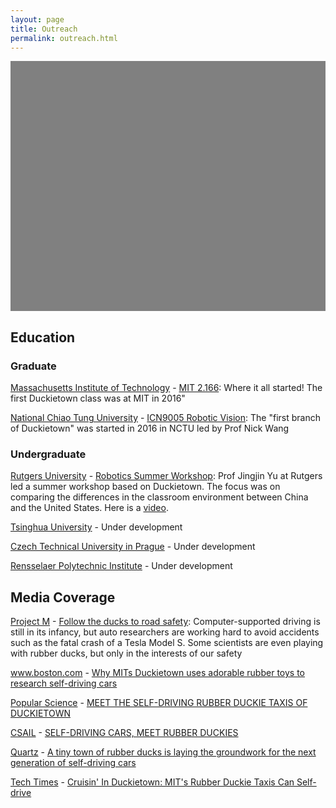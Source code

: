 ```yaml
---
layout: page
title: Outreach
permalink: outreach.html
---
```


<style type="text/css">
        #map {
        width: 100%;
        height: 400px;
        background-color: grey;
      }
</style>



<div id="map"></div>
<script>
function initMap() {
var boston = {lat: 42.3601, lng: -71.0589};
        var map = new google.maps.Map(document.getElementById('map'), {
          zoom: 2,
          center: boston
        });var infoWindow = new google.maps.InfoWindow(), marker, i;var service = new google.maps.places.PlacesService(map);
    // Info Window Content
    var infoWindowContent = []
infoWindowContent.push(['<div class="info_content">'+'<h3>Graduate' + ' Class'+ ': <a href="http://duckietown.mit.edu/">'+ ' MIT 2.166'+'</a>'+' at '+'<a href="http://web.mit.edu">'+'Massachusetts Institute of Technology'+'</a>'+'</h3>'+'<p>Where it all started! The first Duckietown class was at MIT in 2016"</p>'+'</div>']);
infoWindowContent.push(['<div class="info_content">'+'<h3>Graduate' + ' Class'+ ': <a href="http://duckietown.nctu.edu.tw/">'+ ' ICN9005 Robotic Vision'+'</a>'+' at '+'<a href="http://www.nctu.edu.tw/en">'+'National Chiao Tung University'+'</a>'+'</h3>'+'<p>The "first branch of Duckietown" was started in 2016 in NCTU led by Prof Nick Wang</p>'+'</div>']);
infoWindowContent.push(['<div class="info_content">'+'<h3>Undergraduate' + ' Class'+ ': <a href="http://soe.rutgers.edu/story/robotics-workshop-brings-international-students-rutgers">'+ ' Robotics Summer Workshop'+'</a>'+' at '+'<a href="http://www.rutgers.edu/">'+'Rutgers University'+'</a>'+'</h3>'+'<p>Prof Jingjin Yu at Rutgers led a summer workshop based on Duckietown. The focus was on comparing the differences in the classroom environment between China and the United States. Here is a  <a href="https://www.youtube.com/watch?v=I4NudbNBUHI">video</a>.</p>'+'</div>']);
infoWindowContent.push(['<div class="info_content">'+'<h3>Undergraduate' + ' Class'+ ' Under Development'+' at '+'<a href="http://www.tsinghua.edu.cn/publish/newthuen/">'+'Tsinghua University'+'</a>'+'</h3>'+'</div>']);
infoWindowContent.push(['<div class="info_content">'+'<h3>Undergraduate' + ' Class'+ ' Under Development'+' at '+'<a href="https://www.cvut.cz/en">'+'Czech Technical University in Prague'+'</a>'+'</h3>'+'</div>']);
infoWindowContent.push(['<div class="info_content">'+'<h3>Undergraduate' + ' Class'+ ' Under Development'+' at '+'<a href="https://rpi.edu/">'+'Rensselaer Polytechnic Institute'+'</a>'+'</h3>'+'</div>']);
infoWindowContent.push(['<div class="info_content">'+'<h3>High School' + ' Class'+ ': <a href="http://www.perlatecnica.it/">'+ ' Perlatecnica'+'</a>'+' at '+'<a href="http://www.isismarcianise.gov.it/">'+'I.S.I.S Marcianise'+'</a>'+'</h3>'+'<p>Class  led by Mr. Mauro D&apos;Angelo. The code for the high school class is available at <a href="https://github.com/duckietown/duckietown-hs">Duckietown HS Github page</a>.</p>'+'</div>']);
infoWindowContent.push(['<div class="info_content">'+'<h3>High School' + ' Class'+ ': <a href="http://www.perlatecnica.it/">'+ ' Perlatecnica'+'</a>'+' at '+'<a href="http://www.liceogandhi.gov.it/">'+'Liceo scientifico Gandhi Casoria'+'</a>'+'</h3>'+'<p>Class  led by Mr. Mauro D&apos;Angelo. The code for the high school class is available at <a href="https://github.com/duckietown/duckietown-hs">Duckietown HS Github page</a>.</p>'+'</div>']);
infoWindowContent.push(['<div class="info_content">'+'<h3>Elementary School' + ' Class'+ ' Bruce Schwartz&apos;s 5th grade class are building their own robots based on the Duckiebot design'+' at '+'<a href="http://www.peckschool.org/page">'+'The Peck School'+'</a>'+'</h3>'+'<p>The 5th graders are designing their own robots</p>'+'</div>']);
infoWindowContent.push(['<div class="info_content">'+'<h3>Research' + ': <a href="http://faculty.ucmerced.edu/scarpin">'+ ' Paper under review'+'</a>'+' at '+'<a href="http://www.ucmerced.edu/">'+'University of California, Merced'+'</a>'+'</h3>'+'</div>']);
infoWindowContent.push(['<div class="info_content">'+'<h3>Independent' + ' Independent project'+' at '+'<a href="https://www.roeper.org/">'+'Roeper School in Birmingham'+'</a>'+'</h3>'+'<p>Nathaniel Lee is a senior at the Roeper School in Birmingham, MI and is taking the Duckietown course as an independent study.</p>'+'</div>']);
var image = { 
            url: 'media/duckie2.png', 
            scaledSize: new google.maps.Size(20,20), 
            origin: new google.maps.Point(0, 0), 
            anchor: new google.maps.Point(0, 20) 
  }; 
            var request = { 
               query: 'Massachusetts Institute of Technology' 
            }; 
         service.textSearch(request, callback0); 
         function callback0(results, status) { 
          if (status === google.maps.places.PlacesServiceStatus.OK) {
            var position = results[0].geometry.location
            var marker = new google.maps.Marker({ 
              map: map, 
              position: position,
              icon: image, 
              title: 'Massachusetts Institute of Technology \nMIT 2.166 \n(Graduate Class)' 
            }); 
            
            google.maps.event.addListener(marker, 'click', (function(marker,i) {
              return function() {
                infoWindow.setContent(infoWindowContent[0][0]);
                infoWindow.open(map, marker);
            }
        })(marker, 0));};}; 
            var request = { 
               query: 'National Chiao Tung University' 
            }; 
         service.textSearch(request, callback1); 
         function callback1(results, status) { 
          if (status === google.maps.places.PlacesServiceStatus.OK) {
            var position = results[0].geometry.location
            var marker = new google.maps.Marker({ 
              map: map, 
              position: position,
              icon: image, 
              title: 'National Chiao Tung University \nICN9005 Robotic Vision \n(Graduate Class)' 
            }); 
            
            google.maps.event.addListener(marker, 'click', (function(marker,i) {
              return function() {
                infoWindow.setContent(infoWindowContent[1][0]);
                infoWindow.open(map, marker);
            }
        })(marker, 1));};}; 
            var request = { 
               query: 'Rutgers University' 
            }; 
         service.textSearch(request, callback2); 
         function callback2(results, status) { 
          if (status === google.maps.places.PlacesServiceStatus.OK) {
            var position = results[0].geometry.location
            var marker = new google.maps.Marker({ 
              map: map, 
              position: position,
              icon: image, 
              title: 'Rutgers University \nRobotics Summer Workshop \n(Undergraduate Class)' 
            }); 
            
            google.maps.event.addListener(marker, 'click', (function(marker,i) {
              return function() {
                infoWindow.setContent(infoWindowContent[2][0]);
                infoWindow.open(map, marker);
            }
        })(marker, 2));};}; 
            var request = { 
               query: 'Tsinghua University' 
            }; 
         service.textSearch(request, callback3); 
         function callback3(results, status) { 
          if (status === google.maps.places.PlacesServiceStatus.OK) {
            var position = results[0].geometry.location
            var marker = new google.maps.Marker({ 
              map: map, 
              position: position,
              icon: image, 
              title: 'Tsinghua University \nUnder Development \n(Undergraduate Class)' 
            }); 
            
            google.maps.event.addListener(marker, 'click', (function(marker,i) {
              return function() {
                infoWindow.setContent(infoWindowContent[3][0]);
                infoWindow.open(map, marker);
            }
        })(marker, 3));};}; 
            var request = { 
               query: 'Czech Technical University in Prague' 
            }; 
         service.textSearch(request, callback4); 
         function callback4(results, status) { 
          if (status === google.maps.places.PlacesServiceStatus.OK) {
            var position = results[0].geometry.location
            var marker = new google.maps.Marker({ 
              map: map, 
              position: position,
              icon: image, 
              title: 'Czech Technical University in Prague \nUnder Development \n(Undergraduate Class)' 
            }); 
            
            google.maps.event.addListener(marker, 'click', (function(marker,i) {
              return function() {
                infoWindow.setContent(infoWindowContent[4][0]);
                infoWindow.open(map, marker);
            }
        })(marker, 4));};}; 
            var request = { 
               query: 'Rensselaer Polytechnic Institute' 
            }; 
         service.textSearch(request, callback5); 
         function callback5(results, status) { 
          if (status === google.maps.places.PlacesServiceStatus.OK) {
            var position = results[0].geometry.location
            var marker = new google.maps.Marker({ 
              map: map, 
              position: position,
              icon: image, 
              title: 'Rensselaer Polytechnic Institute \nUnder Development \n(Undergraduate Class)' 
            }); 
            
            google.maps.event.addListener(marker, 'click', (function(marker,i) {
              return function() {
                infoWindow.setContent(infoWindowContent[5][0]);
                infoWindow.open(map, marker);
            }
        })(marker, 5));};}; 
            var request = { 
               query: 'I.S.I.S Marcianise' 
            }; 
         service.textSearch(request, callback6); 
         function callback6(results, status) { 
          if (status === google.maps.places.PlacesServiceStatus.OK) {
            var position = results[0].geometry.location
            var marker = new google.maps.Marker({ 
              map: map, 
              position: position,
              icon: image, 
              title: 'I.S.I.S Marcianise \nPerlatecnica \n(High School Class)' 
            }); };}; 
            var request = { 
               query: 'Liceo scientifico Gandhi Casoria' 
            }; 
         service.textSearch(request, callback7); 
         function callback7(results, status) { 
          if (status === google.maps.places.PlacesServiceStatus.OK) {
            var position = results[0].geometry.location
            var marker = new google.maps.Marker({ 
              map: map, 
              position: position,
              icon: image, 
              title: 'Liceo scientifico Gandhi Casoria \nPerlatecnica \n(High School Class)' 
            }); };}; 
            var request = { 
               query: 'The Peck School' 
            }; 
         service.textSearch(request, callback8); 
         function callback8(results, status) { 
          if (status === google.maps.places.PlacesServiceStatus.OK) {
            var position = results[0].geometry.location
            var marker = new google.maps.Marker({ 
              map: map, 
              position: position,
              icon: image, 
              title: 'The Peck School \nBruce Schwartz&apos;s 5th grade class are building their own robots based on the Duckiebot design \n(Elementary School Class)' 
            }); };}; 
            var request = { 
               query: 'University of California, Merced' 
            }; 
         service.textSearch(request, callback9); 
         function callback9(results, status) { 
          if (status === google.maps.places.PlacesServiceStatus.OK) {
            var position = results[0].geometry.location
            var marker = new google.maps.Marker({ 
              map: map, 
              position: position,
              icon: image, 
              title: 'University of California, Merced \nPaper under review \n(Research)' 
            }); };}; 
            var request = { 
               query: 'Roeper School in Birmingham' 
            }; 
         service.textSearch(request, callback10); 
         function callback10(results, status) { 
          if (status === google.maps.places.PlacesServiceStatus.OK) {
            var position = results[0].geometry.location
            var marker = new google.maps.Marker({ 
              map: map, 
              position: position,
              icon: image, 
              title: 'Roeper School in Birmingham \nIndependent project \n(Independent)' 
            }); };};
      }

    </script>
<script async defer
        src="https://maps.googleapis.com/maps/api/js?key=AIzaSyDCdYZ3gHK80cDg8NKT8g24JQJVLyUYqc8&callback=initMap&libraries=places">
    </script>



## Education
    
    


### Graduate




<p id="MIT" class=""> <a class="title" href="http://web.mit.edu">Massachusetts Institute of Technology</a> - <a class="title" href="http://duckietown.mit.edu/"> MIT 2.166</a>: Where it all started! The first Duckietown class was at MIT in 2016"</p>



<p id="NCTU" class=""> <a class="title" href="http://www.nctu.edu.tw/en">National Chiao Tung University</a> - <a class="title" href="http://duckietown.nctu.edu.tw/"> ICN9005 Robotic Vision</a>: The "first branch of Duckietown" was started in 2016 in NCTU led by Prof Nick Wang</p>




### Undergraduate




<p id="Rutgers" class=""> <a class="title" href="http://www.rutgers.edu/">Rutgers University</a> - <a class="title" href="http://soe.rutgers.edu/story/robotics-workshop-brings-international-students-rutgers"> Robotics Summer Workshop</a>: Prof Jingjin Yu at Rutgers led a summer workshop based on Duckietown. The focus was on comparing the differences in the classroom environment between China and the United States. Here is a  <a href="https://www.youtube.com/watch?v=I4NudbNBUHI">video</a>.</p>



<p id="Tsinghua" class=""> <a class="title" href="http://www.tsinghua.edu.cn/publish/newthuen/">Tsinghua University</a> - Under development</p>



<p id="CTU" class=""> <a class="title" href="https://www.cvut.cz/en">Czech Technical University in Prague</a> - Under development</p>



<p id="RPI" class=""> <a class="title" href="https://rpi.edu/">Rensselaer Polytechnic Institute</a> - Under development</p>




## Media Coverage
    
    


<p id="projectm" class=""> <a class="title" href="http://projectm-online.com/">Project M</a> - <a class="title" href="http://projectm-online.com/risk/what-do-autonomous-cars-mean-for-the-future-mobility-of-the-elderly/"> Follow the ducks to road safety</a>: Computer-supported driving is still in its infancy, but auto researchers are working hard to avoid accidents such as the fatal crash of a Tesla Model S. Some scientists are even playing with rubber ducks, but only in the interests of our safety</p>



<p id="boston.com" class=""> <a class="title" href="http://www.boston.com">www.boston.com</a> - <a class="title" href="http://www.boston.com/cars/news-and-reviews/2016/06/02/why-mits-duckietown-uses-adorable-rubber-toys-to-research-self-driving-cars"> Why MITs Duckietown uses adorable rubber toys to research self-driving cars</a></p>



<p id="popsci" class=""> <a class="title" href="http://www.popsci.com/">Popular Science</a> - <a class="title" href="http://www.popsci.com/meet-self-driving-rubber-duckie-taxis-duckietown"> MEET THE SELF-DRIVING RUBBER DUCKIE TAXIS OF DUCKIETOWN</a></p>



<p id="csail" class=""> <a class="title" href="http://www.csail.mit.edu">CSAIL</a> - <a class="title" href="http://www.csail.mit.edu/Self_driving_cars_meet_rubber_duckies"> SELF-DRIVING CARS, MEET RUBBER DUCKIES</a></p>



<p id="quartz" class=""> <a class="title" href="http://qz.com">Quartz</a> - <a class="title" href="http://qz.com/672992/a-tiny-town-of-rubber-ducks-is-laying-the-groundwork-for-the-next-generation-of-self-driving-cars/"> A tiny town of rubber ducks is laying the groundwork for the next generation of self-driving cars</a></p>



<p id="techtimes" class=""> <a class="title" href="http://www.techtimes.com">Tech Times</a> - <a class="title" href="http://www.techtimes.com/articles/152328/20160421/cruisin-in-duckietown-mits-rubber-duckie-taxis-can-self-drive.htm"> Cruisin&apos; In Duckietown: MIT&apos;s Rubber Duckie Taxis Can Self-drive</a></p>





